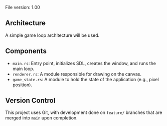 File version: 1.00

## Architecture

A simple game loop architecture will be used.

## Components

- `main.rs`: Entry point, initializes SDL, creates the window, and runs the main loop.
- `renderer.rs`: A module responsible for drawing on the canvas.
- `game_state.rs`: A module to hold the state of the application (e.g., pixel position).

## Version Control

This project uses Git, with development done on `feature/` branches that are merged into `main` upon completion.
